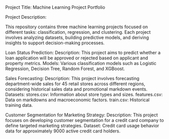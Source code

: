 Project Title: Machine Learning Project Portfolio

Project Description:

This repository contains three machine learning projects focused on different tasks: classification, regression, and clustering. Each project involves analyzing datasets, building predictive models, and deriving insights to support decision-making processes.

Loan Status Prediction:
Description: This project aims to predict whether a loan application will be approved or rejected based on applicant and property metrics.
Models: Various classification models such as Logistic Regression, Decision Tree, Random Forest, and XGBoost.

Sales Forecasting:
Description: This project involves forecasting department-wide sales for 45 retail stores across different regions, considering historical sales data and promotional markdown events.
Datasets:
stores.csv: Information about store types and sizes.
features.csv: Data on markdowns and macroeconomic factors.
train.csv: Historical training data.

Customer Segmentation for Marketing Strategy:
Description: This project focuses on developing customer segmentation for a credit card company to define targeted marketing strategies.
Dataset: Credit card usage behavior data for approximately 9000 active credit card holders.
